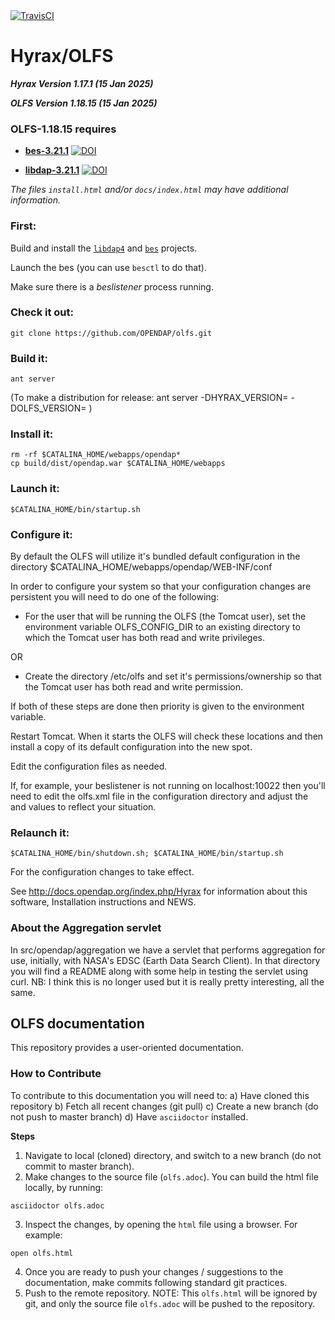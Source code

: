 <a href="https://travis-ci.org/OPENDAP/olfs">
  <img alt="TravisCI" src="https://travis-ci.org/OPENDAP/olfs.svg?branch=master"/>
</a>

# Hyrax/OLFS 

**_Hyrax Version 1.17.1 (15 Jan 2025)_**

**_OLFS  Version 1.18.15  (15 Jan 2025)_** 

### OLFS-1.18.15 requires


* **[bes-3.21.1](https://github.com/OPENDAP/bes/releases/tag/3.21.1)**
[![DOI](https://zenodo.org/badge/DOI/10.5281/zenodo.14655683.svg)](https://doi.org/10.5281/zenodo.14655683)


* **[libdap-3.21.1](https://github.com/OPENDAP/libdap4/releases/tag/3.21.1)**
[![DOI](https://zenodo.org/badge/DOI/10.5281/zenodo.14646648.svg)](https://doi.org/10.5281/zenodo.14646648)


_The files `install.html` and/or `docs/index.html` may have additional information._


### First:

Build and install the [`libdap4`](https://github.com/OPENDAP/libdap4) and 
[`bes`](https://github.com/OPENDAP/bes) projects.

Launch the bes (you can use `besctl` to do that). 

Make sure there is a _beslistener_ process running.

### Check it out:

    git clone https://github.com/OPENDAP/olfs.git


### Build it:

    ant server

(To make a distribution for release:  ant server -DHYRAX_VERSION=<num> -DOLFS_VERSION=<num> )

### Install it:

    rm -rf $CATALINA_HOME/webapps/opendap*
    cp build/dist/opendap.war $CATALINA_HOME/webapps

### Launch it:

    $CATALINA_HOME/bin/startup.sh

### Configure it:

By default the OLFS will utilize it's bundled default configuration in the directory
    $CATALINA_HOME/webapps/opendap/WEB-INF/conf

In order to configure your system so that your configuration changes are persistent 
you will need to do one of the following:

* For the user that will be running the OLFS (the Tomcat user), set
the environment variable OLFS_CONFIG_DIR to an existing directory to
which the Tomcat user has both read and write privileges.

OR

* Create the directory /etc/olfs and set it's permissions/ownership so
that the Tomcat user has both read and write permission.

If both of these steps are done then priority is given to the environment variable.

Restart Tomcat. When it starts the OLFS will check these locations and then install a copy of its default configuration into the new spot.

Edit the configuration files as needed.

If, for example, your beslistener is not running on localhost:10022
then you'll need to edit the olfs.xml file in the configuration
directory and adjust the <host> and <port> values to reflect your
situation.

### Relaunch it:

    $CATALINA_HOME/bin/shutdown.sh; $CATALINA_HOME/bin/startup.sh

For the configuration changes to take effect.

See http://docs.opendap.org/index.php/Hyrax for information about this software, Installation
instructions and NEWS.

### About the Aggregation servlet

In src/opendap/aggregation we have a servlet that performs aggregation for use,
initially, with NASA's EDSC (Earth Data Search Client). In that directory you
will find a README along with some help in testing the servlet using
curl. NB: I think this is no longer used but it is really pretty
interesting, all the same.


## OLFS documentation
This repository provides a user-oriented documentation.

### How to Contribute
To contribute to this documentation you will need to:
a) Have cloned this repository
b) Fetch all recent changes (git pull)
c) Create a new branch (do not push to master branch)
d) Have `asciidoctor` installed. 

**Steps**
1. Navigate to local (cloned) directory, and switch to a new branch (do not commit to master branch).
2. Make changes to the source file (`olfs.adoc`). You can build the html file locally, by running:
```
asciidoctor olfs.adoc
```
3. Inspect the changes, by opening the `html` file using a browser. For example:
```
open olfs.html
```
4. Once you are ready to push your changes / suggestions to the documentation, make commits following standard git practices.
5. Push to the remote repository.
NOTE: This `olfs.html` will be ignored by git, and only the source file `olfs.adoc` will be pushed to the repository.

